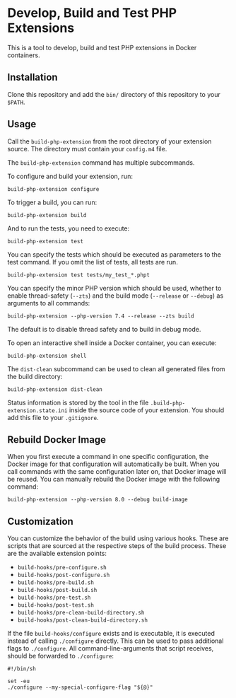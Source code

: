 # Develop, Build and Test PHP Extensions

This is a tool to develop, build and test PHP extensions in Docker containers.

## Installation

Clone this repository and add the `bin/` directory of this repository to your `$PATH`.

## Usage

Call the `build-php-extension` from the root directory of your extension source. The directory must contain
your `config.m4` file.

The `build-php-extension` command has multiple subcommands.

To configure and build your extension, run:

```shell
build-php-extension configure
```

To trigger a build, you can run:

```shell
build-php-extension build
```

And to run the tests, you need to execute:

```shell
build-php-extension test
```

You can specify the tests which should be executed as parameters to the test command. If you omit the list of tests, all
tests are run.

```shell
build-php-extension test tests/my_test_*.phpt
```

You can specify the minor PHP version which should be used, whether to enable thread-safety (`--zts`) and the build
mode (`--release` or `--debug`) as arguments to all commands:

```shell
build-php-extension --php-version 7.4 --release --zts build
```

The default is to disable thread safety and to build in debug mode.

To open an interactive shell inside a Docker container, you can execute:

```shell
build-php-extension shell
```

The `dist-clean` subcommand can be used to clean all generated files from the build directory:

```shell
build-php-extension dist-clean
```

Status information is stored by the tool in the file `.build-php-extension.state.ini` inside the source code of your
extension. You should add this file to your `.gitignore`.

## Rebuild Docker Image

When you first execute a command in one specific configuration, the Docker image for that configuration will
automatically be built. When you call commands with the same configuration later on, that Docker image will be reused.
You can manually rebuild the Docker image with the following command:

```shell
build-php-extension --php-version 8.0 --debug build-image
```

## Customization

You can customize the behavior of the build using various hooks. These are scripts that are sourced at the respective
steps of the build process. These are the available extension points:

- `build-hooks/pre-configure.sh`
- `build-hooks/post-configure.sh`
- `build-hooks/pre-build.sh`
- `build-hooks/post-build.sh`
- `build-hooks/pre-test.sh`
- `build-hooks/post-test.sh`
- `build-hooks/pre-clean-build-directory.sh`
- `build-hooks/post-clean-build-directory.sh`

If the file `build-hooks/configure` exists and is executable, it is executed instead of calling `./configure` directly.
This can be used to pass additional flags to `./configure`. All command-line-arguments that script receives, should be
forwarded to `./configure`:

```shell
#!/bin/sh

set -eu
./configure --my-special-configure-flag "${@}"
```
